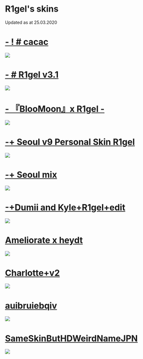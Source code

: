 # R1gel's skins

Updated as at 25.03.2020  

# [- ! # cacac](https://rigel.s-ul.eu/6TIyxWTj)
![](https://i.imgur.com/7wRnK30.jpg)

# [- # R1gel v3.1](https://rigel.s-ul.eu/cfSxmgTR)
![](https://rigel.s-ul.eu/4ZBds3yb)

# [- 『BlooMoon』x R1gel -](https://rigel.s-ul.eu/N8AMFaOU)
![](https://osu.ppy.sh/ss/14661000/233c)

# [-+ Seoul v9 Personal Skin R1gel](https://rigel.s-ul.eu/2YvW7GN9)
![](https://i.imgur.com/m3WijFj.jpg)

# [-+ Seoul mix](https://rigel.s-ul.eu/XIaauskd)
![](https://rigel.s-ul.eu/I4FhfbHh)

# [-+Dumii and Kyle+R1gel+edit](https://rigel.s-ul.eu/b8gH6cjR)
![](https://rigel.s-ul.eu/D2J9NgIk)

# [Ameliorate x heydt](https://rigel.s-ul.eu/toTfZtxh)
![](https://i.imgur.com/6HMcbEU.jpg)

# [Charlotte+v2](https://rigel.s-ul.eu/Yn7fCxdM)
![](https://i.imgur.com/EXK3k3l.jpg)

# [auibruiebqiv](https://rigel.s-ul.eu/0BgXBPY0)
![](https://rigel.s-ul.eu/M9x29Dwf)

# [SameSkinButHDWeirdNameJPN](https://rigel.s-ul.eu/k3x2KBSL)
![](https://i.imgur.com/MK7Nebw.jpg)
